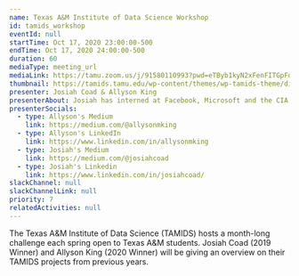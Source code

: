 ```yaml
---
name: Texas A&M Institute of Data Science Workshop
id: tamids_workshop
eventId: null
startTime: Oct 17, 2020 23:00:00-500
endTime: Oct 17, 2020 24:00:00-500
duration: 60
mediaType: meeting_url
mediaLink: https://tamu.zoom.us/j/91580110993?pwd=eTByb1kyN2xFenFITGpFdnNTVW1nUT09
thumbnail: https://tamids.tamu.edu/wp-content/themes/wp-tamids-theme/dist/img/TAM-BlockLogo-maroon.svg
presenter: Josiah Coad & Allyson King
presenterAbout: Josiah has interned at Facebook, Microsoft and the CIA. He is current a researching in reinforcement learning at Carnegie Mellon. Allyson is the VP of TAMU Datathon, a BS Statistics and (almost) Computer Science, and has worked at AT&T and TTI
presenterSocials:
  - type: Allyson's Medium
    link: https://medium.com/@allysonmking
  - type: Allyson's LinkedIn
    link: https://www.linkedin.com/in/allysonmking
  - type: Josiah's Medium
    link: https://medium.com/@josiahcoad
  - type: Josiah's Linkedin
    link: https://www.linkedin.com/in/josiahcoad/
slackChannel: null
slackChannelLink: null
priority: 7
relatedActivities: null
---
```


The Texas A&M Institute of Data Science (TAMIDS) hosts a month-long challenge each spring open to Texas A&M students. Josiah Coad (2019 Winner) and Allyson King (2020 Winner) will be giving an overview on their TAMIDS projects from previous years.
